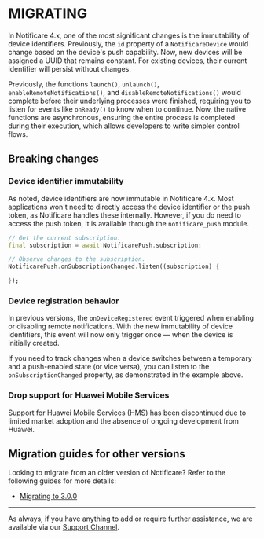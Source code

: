 # MIGRATING

In Notificare 4.x, one of the most significant changes is the immutability of device identifiers. Previously, the `id` property of a `NotificareDevice` would change based on the device's push capability. Now, new devices will be assigned a UUID that remains constant. For existing devices, their current identifier will persist without changes.

Previously, the functions `launch()`, `unlaunch()`, `enableRemoteNotifications()`, and `disableRemoteNotifications()` would complete before their underlying processes were finished, requiring you to listen for events like `onReady()` to know when to continue. Now, the native functions are asynchronous, ensuring the entire process is completed during their execution, which allows developers to write simpler control flows.

## Breaking changes

### Device identifier immutability

As noted, device identifiers are now immutable in Notificare 4.x. Most applications won't need to directly access the device identifier or the push token, as Notificare handles these internally. However, if you do need to access the push token, it is available through the `notificare_push` module.

```dart
// Get the current subscription.
final subscription = await NotificarePush.subscription;

// Observe changes to the subscription.
NotificarePush.onSubscriptionChanged.listen((subscription) {

});
```

### Device registration behavior

In previous versions, the `onDeviceRegistered` event triggered when enabling or disabling remote notifications. With the new immutability of device identifiers, this event will now only trigger once — when the device is initially created.

If you need to track changes when a device switches between a temporary and a push-enabled state (or vice versa), you can listen to the `onSubscriptionChanged` property, as demonstrated in the example above.

### Drop support for Huawei Mobile Services

Support for Huawei Mobile Services (HMS) has been discontinued due to limited market adoption and the absence of ongoing development from Huawei.

## Migration guides for other versions

Looking to migrate from an older version of Notificare? Refer to the following guides for more details:

- [Migrating to 3.0.0](./MIGRATION-3.0.md)

---

As always, if you have anything to add or require further assistance, we are available via our [Support Channel](mailto:support@notifica.re).
